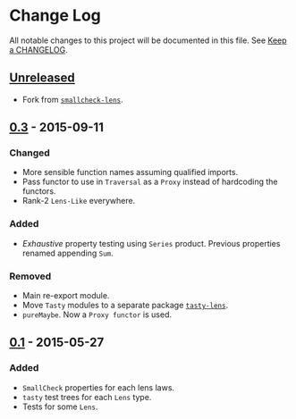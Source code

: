 # Change Log
All notable changes to this project will be documented in this file. See [Keep
a CHANGELOG](http://keepachangelog.com/).

## [Unreleased][unreleased]
- Fork from [`smallcheck-lens`](https://github.com/jdnavarro/smallcheck-lens).

## [0.3] - 2015-09-11
### Changed
- More sensible function names assuming qualified imports.
- Pass functor to use in `Traversal` as a `Proxy` instead of hardcoding
  the functors.
- Rank-2 `Lens-Like` everywhere.

### Added
- *Exhaustive* property testing using `Series` product. Previous
  properties renamed appending `Sum`.

### Removed
- Main re-export module.
- Move `Tasty` modules to a separate package
  [`tasty-lens`](https://hackage.haskell.org/package/tasty-lens).
- `pureMaybe`. Now a `Proxy functor` is used.

## [0.1] - 2015-05-27
### Added
- `SmallCheck` properties for each lens laws.
- `tasty` test trees for each `Lens` type.
- Tests for some `Lens`.

[unreleased]: https://github.com/jdnavarro/lens-laws/compare/v0.3...HEAD
[0.3]: https://github.com/jdnavarro/lens-laws/compare/v0.1...v0.3
[0.1]: https://github.com/jdnavarro/lens-laws/compare/1df060...v0.1
